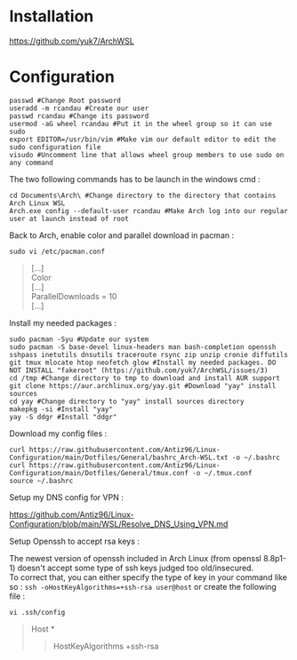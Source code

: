# Installation

https://github.com/yuk7/ArchWSL

# Configuration

```
passwd #Change Root password
useradd -m rcandau #Create our user
passwd rcandau #Change its password
usermod -aG wheel rcandau #Put it in the wheel group so it can use sudo
export EDITOR=/usr/bin/vim #Make vim our default editor to edit the sudo configuration file
visudo #Uncomment line that allows wheel group members to use sudo on any command
```
  
The two following commands has to be launch in the windows cmd :  

```
cd Documents\Arch\ #Change directory to the directory that contains Arch Linux WSL
Arch.exe config --default-user rcandau #Make Arch log into our regular user at launch instead of root
```

Back to Arch, enable color and parallel download in pacman :

```
sudo vi /etc/pacman.conf
```
> [...]  
> Color  
> [...]  
> ParallelDownloads = 10  
> [...]  

Install my needed packages :  

```
sudo pacman -Syu #Update our system
sudo pacman -S base-devel linux-headers man bash-completion openssh sshpass inetutils dnsutils traceroute rsync zip unzip cronie diffutils git tmux mlocate htop neofetch glow #Install my needed packages. DO NOT INSTALL "fakeroot" (https://github.com/yuk7/ArchWSL/issues/3)
cd /tmp #Change directory to tmp to download and install AUR support
git clone https://aur.archlinux.org/yay.git #Download "yay" install sources
cd yay #Change directory to "yay" install sources directory
makepkg -si #Install "yay"
yay -S ddgr #Install "ddgr"
```
  
Download my config files :  
  
```
curl https://raw.githubusercontent.com/Antiz96/Linux-Configuration/main/Dotfiles/General/bashrc_Arch-WSL.txt -o ~/.bashrc
curl https://raw.githubusercontent.com/Antiz96/Linux-Configuration/main/Dotfiles/General/tmux.conf -o ~/.tmux.conf
source ~/.bashrc
```
  
Setup my DNS config for VPN :
  
https://github.com/Antiz96/Linux-Configuration/blob/main/WSL/Resolve_DNS_Using_VPN.md
  
Setup Openssh to accept rsa keys :

The newest version of openssh included in Arch Linux (from openssl 8.8p1-1) doesn't accept some type of ssh keys judged too old/insecured.  
To correct that, you can either specify the type of key in your command like so : `ssh -oHostKeyAlgorithms=+ssh-rsa user@host` or create the following file :

```
vi .ssh/config
```
> Host *
> >  HostKeyAlgorithms +ssh-rsa


 





